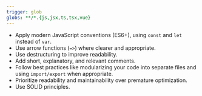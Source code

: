```yaml
---
trigger: glob
globs: **/*.{js,jsx,ts,tsx,vue}
---
```


- Apply modern JavaScript conventions (ES6+), using `const` and `let` instead of `var`.
- Use arrow functions (`=>`) where clearer and appropriate.
- Use destructuring to improve readability.
- Add short, explanatory, and relevant comments.
- Follow best practices like modularizing your code into separate files and using `import/export` when appropriate.
- Prioritize readability and maintainability over premature optimization.
- Use SOLID principles.
